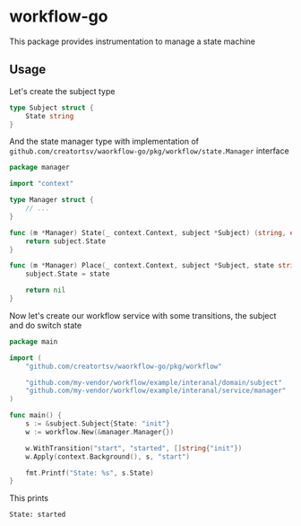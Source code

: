 # workflow-go
This package provides instrumentation to manage a state machine

## Usage

Let's create the subject type
```go
type Subject struct {
    State string
}
```

And the state manager type with implementation of `github.com/creatortsv/waorkflow-go/pkg/workflow/state.Manager` interface
```go
package manager

import "context"

type Manager struct {
    // ...
}

func (m *Manager) State(_ context.Context, subject *Subject) (string, error) {
    return subject.State
}

func (m *Manager) Place(_ context.Context, subject *Subject, state string) error {
    subject.State = state

    return nil
} 
```

Now let's create our workflow service with some transitions, the subject and do switch state
```go
package main

import (
    "github.com/creatortsv/waorkflow-go/pkg/workflow"

    "github.com/my-vendor/workflow/example/interanal/domain/subject"
    "github.com/my-vendor/workflow/example/interanal/service/manager"
)

func main() {
    s := &subject.Subject{State: "init"}
    w := workflow.New(&manager.Manager{})

    w.WithTransition("start", "started", []string{"init"})
    w.Apply(context.Background(), s, "start")

    fmt.Printf("State: %s", s.State)
}
```

This prints
```shell
State: started
```